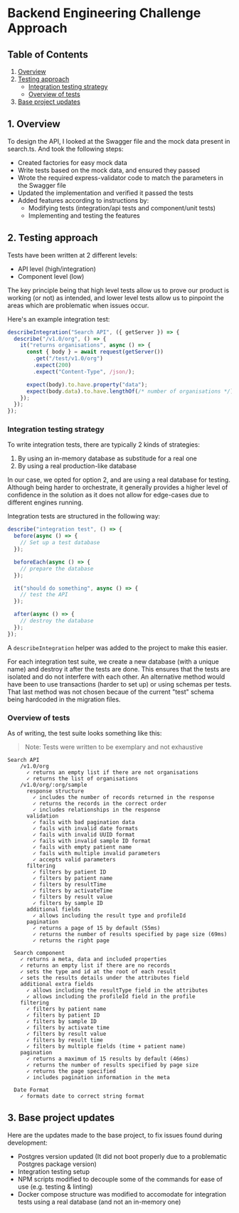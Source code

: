 # Backend Engineering Challenge Approach

## Table of Contents

1. [Overview](#1-overview)
2. [Testing approach](#2-testing-approach)
   - [Integration testing strategy](#integration-testing-strategy)
   - [Overview of tests](#overview-of-tests)
3. [Base project updates](#3-base-project-updates)

## 1. Overview

To design the API, I looked at the Swagger file and the mock data present in search.ts. And took the following steps:

- Created factories for easy mock data
- Write tests based on the mock data, and ensured they passed
- Wrote the required express-validator code to match the parameters in the Swagger file
- Updated the implementation and verified it passed the tests
- Added features according to instructions by:
  - Modifying tests (integration/api tests and component/unit tests)
  - Implementing and testing the features

## 2. Testing approach

Tests have been written at 2 different levels:

- API level (high/integration)
- Component level (low)

The key principle being that high level tests allow us to prove our product is working (or not) as intended, and lower level tests allow us to pinpoint the areas which are problematic when issues occur.

Here's an example integration test:

```typescript
describeIntegration("Search API", ({ getServer }) => {
  describe("/v1.0/org", () => {
    it("returns organisations", async () => {
      const { body } = await request(getServer())
        .get("/test/v1.0/org")
        .expect(200)
        .expect("Content-Type", /json/);

      expect(body).to.have.property("data");
      expect(body.data).to.have.lengthOf(/* number of organisations */);
    });
  });
});
```

### Integration testing strategy

To write integration tests, there are typically 2 kinds of strategies:

1. By using an in-memory database as substitude for a real one
2. By using a real production-like database

In our case, we opted for option 2, and are using a real database for testing. Although being harder to orchestrate, it generally provides a higher level of confidence in the solution as it does not allow for edge-cases due to different engines running.

Integration tests are structured in the following way:

```javascript
describe("integration test", () => {
  before(async () => {
    // Set up a test database
  });

  beforeEach(async () => {
    // prepare the database
  });

  it("should do something", async () => {
    // test the API
  });

  after(async () => {
    // destroy the database
  });
});
```

A `describeIntegration` helper was added to the project to make this easier.

For each integration test suite, we create a new database (with a unique name) and destroy it after the tests are done. This ensures that the tests are isolated and do not interfere with each other.
An alternative method would have been to use transactions (harder to set up) or using schemas per tests. That last method was not chosen becaue of the current "test" schema being hardcoded in the migration files.

### Overview of tests

As of writing, the test suite looks something like this:

> Note: Tests were written to be exemplary and not exhaustive

```
Search API
    /v1.0/org
      ✓ returns an empty list if there are not organisations
      ✓ returns the list of organisations
    /v1.0/org/:org/sample
      response structure
        ✓ includes the number of records returned in the response
        ✓ returns the records in the correct order
        ✓ includes relationships in the response
      validation
        ✓ fails with bad pagination data
        ✓ fails with invalid date formats
        ✓ fails with invalid UUID format
        ✓ fails with invalid sample ID format
        ✓ fails with empty patient name
        ✓ fails with multiple invalid parameters
        ✓ accepts valid parameters
      filtering
        ✓ filters by patient ID
        ✓ filters by patient name
        ✓ filters by resultTime
        ✓ filters by activateTime
        ✓ filters by result value
        ✓ filters by sample ID
      additional fields
        ✓ allows including the result type and profileId
      pagination
        ✓ returns a page of 15 by default (55ms)
        ✓ returns the number of results specified by page size (69ms)
        ✓ returns the right page

  Search component
    ✓ returns a meta, data and included properties
    ✓ returns an empty list if there are no records
    ✓ sets the type and id at the root of each result
    ✓ sets the results details under the attributes field
    additional extra fields
      ✓ allows including the resultType field in the attributes
      ✓ allows including the profileId field in the profile
    filtering
      ✓ filters by patient name
      ✓ filters by patient ID
      ✓ filters by sample ID
      ✓ filters by activate time
      ✓ filters by result value
      ✓ filters by result time
      ✓ filters by multiple fields (time + patient name)
    pagination
      ✓ returns a maximum of 15 results by default (46ms)
      ✓ returns the number of results specified by page size
      ✓ returns the page specified
      ✓ includes pagination information in the meta

  Date Format
    ✓ formats date to correct string format
```

## 3. Base project updates

Here are the updates made to the base project, to fix issues found during development:

- Postgres version updated (It did not boot properly due to a problematic Postgres package version)
- Integration testing setup
- NPM scripts modified to decouple some of the commands for ease of use (e.g. testing & linting)
- Docker compose structure was modified to accomodate for integration tests using a real database (and not an in-memory one)
